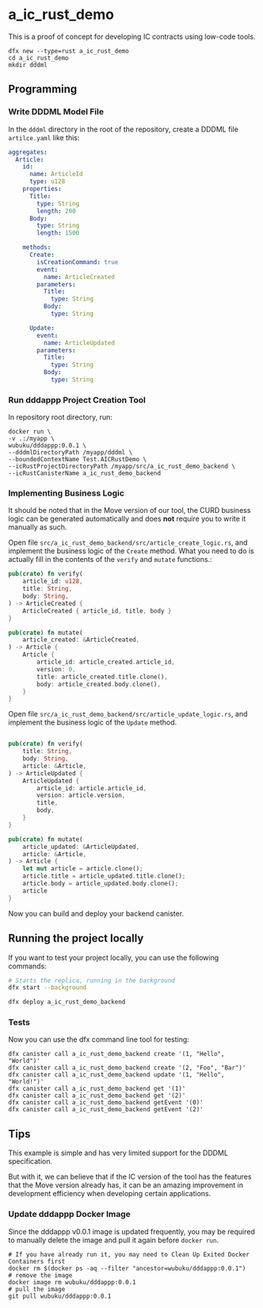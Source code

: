# a_ic_rust_demo

This is a proof of concept for developing IC contracts using low-code tools.

```shell
dfx new --type=rust a_ic_rust_demo
cd a_ic_rust_demo
mkdir dddml
```

## Programming

### Write DDDML Model File

In the `dddml` directory in the root of the repository, create a DDDML file `artilce.yaml` like this:

```yaml
aggregates:
  Article:
    id:
      name: ArticleId
      type: u128
    properties:
      Title:
        type: String
        length: 200
      Body:
        type: String
        length: 1500

    methods:
      Create:
        isCreationCommand: true
        event:
          name: ArticleCreated
        parameters:
          Title:
            type: String
          Body:
            type: String

      Update:
        event:
          name: ArticleUpdated
        parameters:
          Title:
            type: String
          Body:
            type: String
```

### Run dddappp Project Creation Tool

In repository root directory, run:

```shell
docker run \
-v .:/myapp \
wubuku/dddappp:0.0.1 \
--dddmlDirectoryPath /myapp/dddml \
--boundedContextName Test.AICRustDemo \
--icRustProjectDirectoryPath /myapp/src/a_ic_rust_demo_backend \
--icRustCanisterName a_ic_rust_demo_backend
```

### Implementing Business Logic

It should be noted that in the Move version of our tool, the CURD business logic can be generated automatically and does **not** require you to write it manually as such.

Open file `src/a_ic_rust_demo_backend/src/article_create_logic.rs`, and implement the business logic of the `Create` method.
What you need to do is actually fill in the contents of the `verify` and `mutate` functions.:

```rust
pub(crate) fn verify(
    article_id: u128,
    title: String,
    body: String,
) -> ArticleCreated {
    ArticleCreated { article_id, title, body }
}

pub(crate) fn mutate(
    article_created: &ArticleCreated,
) -> Article {
    Article {
        article_id: article_created.article_id,
        version: 0,
        title: article_created.title.clone(),
        body: article_created.body.clone(),
    }
}
```

Open file `src/a_ic_rust_demo_backend/src/article_update_logic.rs`, and implement the business logic of the `Update` method.

```rust

pub(crate) fn verify(
    title: String,
    body: String,
    article: &Article,
) -> ArticleUpdated {
    ArticleUpdated {
        article_id: article.article_id,
        version: article.version,
        title,
        body,
    }
}

pub(crate) fn mutate(
    article_updated: &ArticleUpdated,
    article: &Article,
) -> Article {
    let mut article = article.clone();
    article.title = article_updated.title.clone();
    article.body = article_updated.body.clone();
    article
}
```

Now you can build and deploy your backend canister.


## Running the project locally

If you want to test your project locally, you can use the following commands:

```bash
# Starts the replica, running in the background
dfx start --background

dfx deploy a_ic_rust_demo_backend
```

### Tests

Now you can use the dfx command line tool for testing:

```shell
dfx canister call a_ic_rust_demo_backend create '(1, "Hello", "World")'
dfx canister call a_ic_rust_demo_backend create '(2, "Foo", "Bar")'
dfx canister call a_ic_rust_demo_backend update '(1, "Hello", "World!")'
dfx canister call a_ic_rust_demo_backend get '(1)'
dfx canister call a_ic_rust_demo_backend get '(2)'
dfx canister call a_ic_rust_demo_backend getEvent '(0)'
dfx canister call a_ic_rust_demo_backend getEvent '(2)'
```

## Tips

This example is simple and has very limited support for the DDDML specification.

But with it, we can believe that if the IC version of the tool has the features that the Move version already has, 
it can be an amazing improvement in development efficiency when developing certain applications.

### Update dddappp Docker Image

Since the dddappp v0.0.1 image is updated frequently, you may be required to manually delete the image and pull it again before `docker run`.

```shell
# If you have already run it, you may need to Clean Up Exited Docker Containers first
docker rm $(docker ps -aq --filter "ancestor=wubuku/dddappp:0.0.1")
# remove the image
docker image rm wubuku/dddappp:0.0.1
# pull the image
git pull wubuku/dddappp:0.0.1
```



